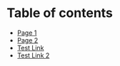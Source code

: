 # Table of contents

* [Page 1](README.md)
* [Page 2](page-2.md)
* [Test Link](page-2.md)
* [Test Link 2](http://127.0.0.1:5000/s/im5PiZkP0JmfF3k2LNeq/#heading-1)
